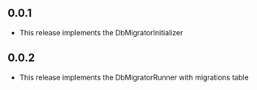 ## 0.0.1

* This release implements the DbMigratorInitializer


## 0.0.2

* This release implements the DbMigratorRunner with migrations table
